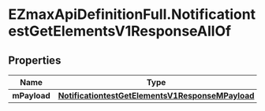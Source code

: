 # EZmaxApiDefinitionFull.NotificationtestGetElementsV1ResponseAllOf

## Properties

Name | Type | Description | Notes
------------ | ------------- | ------------- | -------------
**mPayload** | [**NotificationtestGetElementsV1ResponseMPayload**](NotificationtestGetElementsV1ResponseMPayload.md) |  | 


